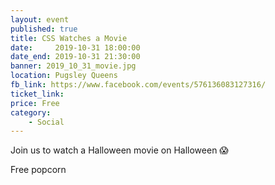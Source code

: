 ```yaml
---
layout: event
published: true
title: CSS Watches a Movie
date:     2019-10-31 18:00:00
date_end: 2019-10-31 21:30:00
banner: 2019_10_31_movie.jpg
location: Pugsley Queens
fb_link: https://www.facebook.com/events/576136083127316/
ticket_link:
price: Free
category:
    - Social
---
```


Join us to watch a Halloween movie on Halloween 😱

Free popcorn
